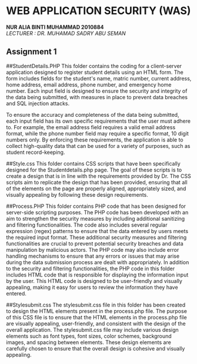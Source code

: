 # WEB APPLICATION SECURITY (WAS)



**NUR ALIA BINTI MUHAMMAD 2010884<br>**
*LECTURER : DR. MUHAMAD SADRY ABU SEMAN*
 

## Assignment 1

##StudentDetails.PHP
This folder contains the coding for a client-server application designed to register student details using an HTML form. The form includes fields for the student's name, matric number, current address, home address, email address, phone number, and emergency home number. Each input field is designed to ensure the security and integrity of the data being submitted, with measures in place to prevent data breaches and SQL injection attacks.

To ensure the accuracy and completeness of the data being submitted, each input field has its own specific requirements that the user must adhere to. For example, the email address field requires a valid email address format, while the phone number field may require a specific format, 10 digit numbers only. By enforcing these requirements, the application is able to collect high-quality data that can be used for a variety of purposes, such as student record-keeping.

##Style.css
This folder contains CSS scripts that have been specifically designed for the Studentdetails.php page. The goal of these scripts is to create a design that is in line with the requirements provided by Dr. The CSS scripts aim to replicate the design that has been provided, ensuring that all of the elements on the page are properly aligned, appropriately sized, and visually appealing by following these design requirements.

##Process.PHP
This folder contains PHP code that has been designed for server-side scripting purposes. The PHP code has been developed with an aim to strengthen the security measures by including additional sanitizing and filtering functionalities. The code also includes several regular expression (regex) patterns to ensure that the data entered by users meets the required input format. These additional security measures and filtering functionalities are crucial to prevent potential security breaches and data manipulation by malicious actors. The PHP code may also include error handling mechanisms to ensure that any errors or issues that may arise during the data submission process are dealt with appropriately. In addition to the security and filtering functionalities, the PHP code in this folder includes HTML code that is responsible for displaying the information input by the user. This HTML code is designed to be user-friendly and visually appealing, making it easy for users to review the information they have entered.

##Stylesubmit.css
The stylesubmit.css file in this folder has been created to design the HTML elements present in the process.php file. The purpose of this CSS file is to ensure that the HTML elements in the process.php file are visually appealing, user-friendly, and consistent with the design of the overall application. The stylesubmit.css file may include various design elements such as font types, font sizes, color schemes, background images, and spacing between elements. These design elements are carefully chosen to ensure that the overall design is cohesive and visually appealing.



